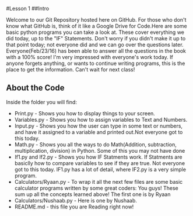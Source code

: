 #Lesson 1
##Intro

Welcome to our Git Repository hosted here on GitHub. For those who don't know what GitHub is, think of it like a Google Drive for Code.Here are some basic python programs you can take a look at. These cover everything we did today, up to the "IF" Statements. Don't worry if you didn't make it up to that point today; not everyone did and we can go over the questions later. Everyone(Feb/23/16) has been able to answer all the questions in the book with a 100% score! I'm very impressed with everyone's work today. If anyone forgets anything, or wants to continue writing programs, this is the place to get the information. Can't wait for next class! 

## About the Code
Inside the folder you will find:

* Print.py - Shows you how to display things to your screen.
* Variables.py - Shows you how to assign variables to Text and Numbers.
* Input.py - Shows you how the user can type in some text or numbers, and have it assigned to a variable and printed out.Not everyone got to this today. 
* Math.py - Shows you all the ways to do Math(Addition, subtraction, multiplication, division) in Python. Some of this you may not have done 
* If1.py and If2.py - Shows you how IF Statments work. If Statments are basiclly how to compare variables to see if they are true. Not everyone got to this today. IF1.py has a lot of detail, where IF2.py is a very simple program. 
* Calculators/Ryaan.py - To wrap it all the next few files are some basic calculator programs written by some great coders: You guys! These sum up all the concepts learned above! The first one is by Ryaan
* Calculators/Nushaab.py - Here is one by Nushaab.
* README.md - this file you are Reading right now! 
